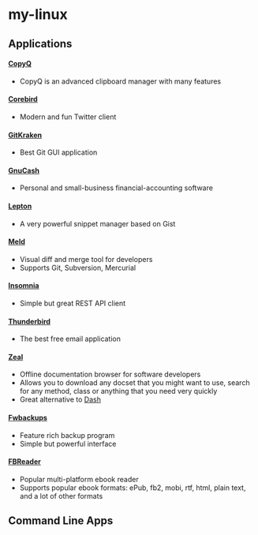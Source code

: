 # my-linux

## Applications

#### [CopyQ](https://hluk.github.io/CopyQ/)

- CopyQ is an advanced clipboard manager with many features

#### [Corebird](https://corebird.baedert.org/)

- Modern and fun Twitter client

#### [GitKraken](https://www.gitkraken.com/)

- Best Git GUI application

#### [GnuCash](https://www.gnucash.org/)

- Personal and small-business financial-accounting software

#### [Lepton](https://github.com/hackjutsu/Lepton)

-  A very powerful snippet manager based on Gist

#### [Meld](http://meldmerge.org/)

- Visual diff and merge tool for developers
- Supports Git, Subversion, Mercurial

#### [Insomnia](https://insomnia.rest/)

- Simple but great REST API client

#### [Thunderbird](https://www.mozilla.org/en-US/thunderbird/)

- The best free email application

#### [Zeal](https://zealdocs.org/)

- Offline documentation browser for software developers 
- Allows you to download any docset that you might want to use, search for any method, class or anything that you need very quickly 
- Great alternative to [Dash](https://kapeli.com/dash)

#### [Fwbackups](http://www.diffingo.com/oss/fwbackups/download)

- Feature rich backup program 
- Simple but powerful interface

#### [FBReader](https://fbreader.org/content/linux)

- Popular multi-platform ebook reader
- Supports popular ebook formats: ePub, fb2, mobi, rtf, html, plain text, and a lot of other formats

## Command Line Apps
